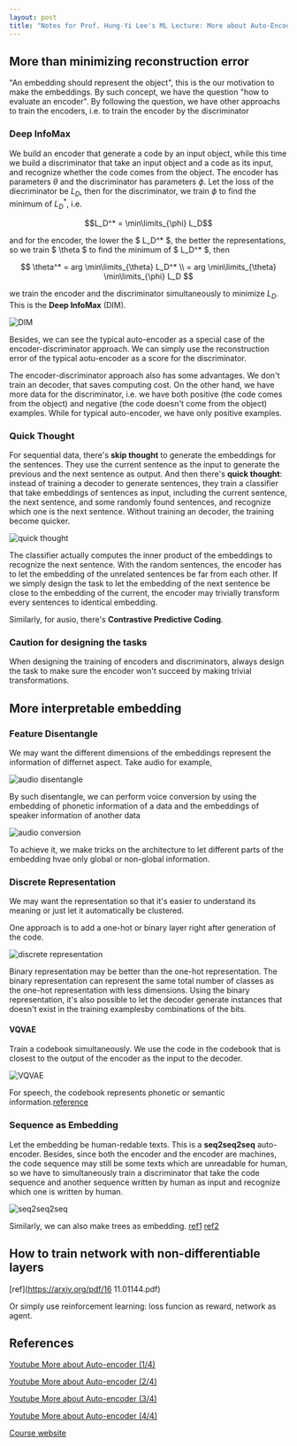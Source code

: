 ```yaml
---
layout: post
title: "Notes for Prof. Hung-Yi Lee's ML Lecture: More about Auto-Encoder"
---
```


## More than minimizing reconstruction error

"An embedding should represent the object", this is the our motivation to make the embeddings. By such concept, we have the question "how to evaluate an encoder". By following the question, we have other approachs to train the encoders, i.e. to train the encoder by the discriminator

### Deep InfoMax

We build an encoder that generate a code by an input object, while this time we build a discriminator that take an input object and a code as its input, and recognize whether the code comes from the object. The encoder has parameters $\theta$ and the discriminator has parameters $\phi$. Let the loss of the diecriminator be $L_D$, then for the discriminator, we train $\phi$ to find the minimum of $L_D^*$, i.e.

$$L_D^* = \min\limits_{\phi} L_D$$

and for the encoder, the lower the $ L_D^* $, the better the representations, so we train $ \theta $ to find the minimum of $ L_D^* $, then

$$ \theta^* = arg \min\limits_{\theta} L_D^* \\
=  arg \min\limits_{\theta} \min\limits_{\phi} L_D $$

we train the encoder and the discriminator simultaneously to minimize $L_D$. This is the **Deep InfoMax** (DIM).

![DIM](https://baliuzeger.github.io/sjl/assets/images/HYL_ML_more_auto_encoder/DIM.png)

Besides, we can see the typical auto-encoder as a special case of the encoder-discriminator approach. We can simply use the reconstruction error of the typical aotu-encoder as a score for the discriminator.

The encoder-discriminator approach also has some advantages. We don't train an decoder, that saves computing cost. On the other hand, we have more data for the discriminator, i.e. we have both positive (the code comes from the object) and negative (the code doesn't come from the object) examples. While for typical auto-encoder, we have only positive examples.

### Quick Thought

For sequential data, there's **skip thought** to generate the embeddings for the sentences. They use the current sentence as the input to generate the previous and the next sentence as output. And then there's **quick thought**: instead of training a decoder to generate sentences, they train a classifier that take embeddings of sentences as input, including the current sentence, the next sentence, and some randomly found sentences, and recognize which one is the next sentence. Without training an decoder, the training become quicker.

![quick thought](https://baliuzeger.github.io/sjl/assets/images/HYL_ML_more_auto_encoder/quick-thought.png)


The classifier actually computes the inner product of the embeddings to recognize the next sentence. With the random sentences, the encoder has to let the embedding of the unrelated sentences be far from each other. If we simply design the task to let the embedding of the next sentence be close to the embedding of the current, the encoder may trivially transform every sentences to identical embedding.

Similarly, for ausio, there's **Contrastive Predictive Coding**.

### Caution for designing the tasks

When designing the training of encoders and discriminators, always design the task to make sure the encoder won't succeed by making trivial transformations.

## More interpretable embedding

### Feature Disentangle

We may want the different dimensions of the embeddings represent the information of differnet aspect. Take audio for example,

![audio disentangle](https://baliuzeger.github.io/sjl/assets/images/HYL_ML_more_auto_encoder/audio-desentangle.png)

By such disentangle, we can perform voice conversion by using the embedding of phonetic information of a data and the embeddings of speaker information of another data

![audio conversion](https://baliuzeger.github.io/sjl/assets/images/HYL_ML_more_auto_encoder/voice-conversion.png)

To achieve it, we make tricks on the architecture to let different parts of the embedding hvae only global or non-global information.

### Discrete Representation

We may want the representation so that it's easier to understand its meaning or just let it automatically be clustered.

One approach is to add a one-hot or binary layer right after generation of the code.

![discrete representation](https://baliuzeger.github.io/sjl/assets/images/HYL_ML_more_auto_encoder/discrete-representation.png)

Binary representation may be better than the one-hot representation. The binary representation can represent the same total number of classes as the one-hot representation with less dimensions. Using the binary representation, it's also possible to let the decoder generate instances that doesn't exist in the training examplesby combinations of the bits.

#### VQVAE

Train a codebook simultaneously. We use the code in the codebook that is closest to the output of the encoder as the input to the decoder.

![VQVAE](https://baliuzeger.github.io/sjl/assets/images/HYL_ML_more_auto_encoder/VQVAE.png)

For speech, the codebook represents phonetic or semantic information.[reference](https://arxiv.org/pdf/1901.08810.pdf)

### Sequence as Embedding

Let the embedding be human-redable texts. This is a **seq2seq2seq** auto-encoder. Besides, since both the encoder and the encoder are machines, the code sequence may still be some texts which are unreadable for human, so we have to simultaneously train a discriminator that take the code sequence and another sequence written by human as input and recognize which one is written by human.

![seq2seq2seq](https://baliuzeger.github.io/sjl/assets/images/HYL_ML_more_auto_encoder/seq2seq2seq.png)

Similarly, we can also make trees as embedding. [ref1](https://arxiv.org/abs/1806.07832) [ref2](https://arxiv.org/abs/1904.03746)

## How to train network with non-differentiable layers

[ref](https://arxiv.org/pdf/16 11.01144.pdf)

Or simply use reinforcement learning: loss funcion as reward, network as agent.

## References

[Youtube More about Auto-encoder (1/4)](https://www.youtube.com/watch?v=6ZWu4L7XOiQ&list=PLJV_el3uVTsOK_ZK5L0Iv_EQoL1JefRL4&index=48)

[Youtube More about Auto-encoder (2/4)](https://www.youtube.com/watch?v=hhsfEaVaeQU&list=PLJV_el3uVTsOK_ZK5L0Iv_EQoL1JefRL4&index=49)

[Youtube More about Auto-encoder (3/4)](https://www.youtube.com/watch?v=ZRyoCBCFMOs&list=PLJV_el3uVTsOK_ZK5L0Iv_EQoL1JefRL4&index=50)

[Youtube More about Auto-encoder (4/4)](https://www.youtube.com/watch?v=DRLsw4CshqU&list=PLJV_el3uVTsOK_ZK5L0Iv_EQoL1JefRL4&index=51)

[Course website](https://speech.ee.ntu.edu.tw/~hylee/ml/2020-spring.html)

